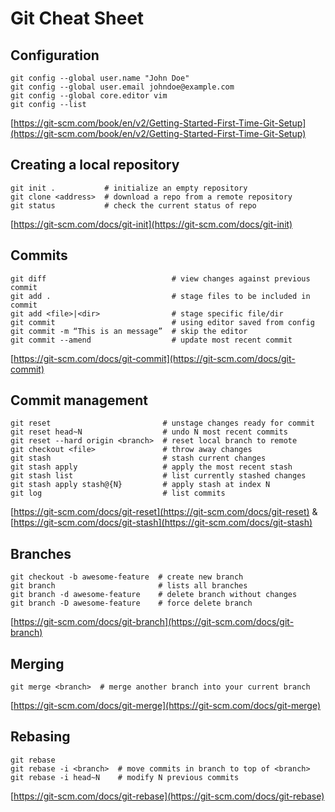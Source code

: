 # Git Cheat Sheet

## Configuration

```
git config --global user.name "John Doe"
git config --global user.email johndoe@example.com
git config --global core.editor vim
git config --list
```

[https://git-scm.com/book/en/v2/Getting-Started-First-Time-Git-Setup](https://git-scm.com/book/en/v2/Getting-Started-First-Time-Git-Setup)

## Creating a local repository

```
git init .           # initialize an empty repository
git clone <address>  # download a repo from a remote repository
git status           # check the current status of repo
```

[https://git-scm.com/docs/git-init](https://git-scm.com/docs/git-init)

## Commits

```
git diff                            # view changes against previous commit
git add .                           # stage files to be included in commit
git add <file>|<dir>                # stage specific file/dir
git commit                          # using editor saved from config
git commit -m “This is an message”  # skip the editor
git commit --amend                  # update most recent commit
```

[https://git-scm.com/docs/git-commit](https://git-scm.com/docs/git-commit)

## Commit management

```
git reset                         # unstage changes ready for commit
git reset head~N                  # undo N most recent commits
git reset --hard origin <branch>  # reset local branch to remote
git checkout <file>               # throw away changes
git stash                         # stash current changes
git stash apply                   # apply the most recent stash
git stash list                    # list currently stashed changes
git stash apply stash@{N}         # apply stash at index N
git log                           # list commits
```

[https://git-scm.com/docs/git-reset](https://git-scm.com/docs/git-reset) & [https://git-scm.com/docs/git-stash](https://git-scm.com/docs/git-stash)

## Branches

```
git checkout -b awesome-feature  # create new branch
git branch                       # lists all branches
git branch -d awesome-feature    # delete branch without changes
git branch -D awesome-feature    # force delete branch
```

[https://git-scm.com/docs/git-branch](https://git-scm.com/docs/git-branch)

## Merging

```
git merge <branch>  # merge another branch into your current branch
```

[https://git-scm.com/docs/git-merge](https://git-scm.com/docs/git-merge)

## Rebasing

```
git rebase
git rebase -i <branch>  # move commits in branch to top of <branch>
git rebase -i head~N    # modify N previous commits
```

[https://git-scm.com/docs/git-rebase](https://git-scm.com/docs/git-rebase)
